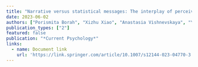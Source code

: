 ```yaml
---
title: "Narrative versus statistical messages: The interplay of perceived susceptibility and misperceptions on vaccine intention"
date: 2023-06-02
authors: ["Porismita Borah", "Xizhu Xiao", "Anastasia Vishnevskaya", "Yan Su"]
publication_types: ["2"]
featured: false
publication: "*Current Psychology*"
links:
  - name: Document link
    url: 'https://link.springer.com/article/10.1007/s12144-023-04770-3'
---
```

